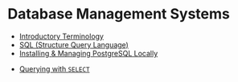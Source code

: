 # Database Management Systems

- [Introductory Terminology](./mds/intro-term.md)
- [SQL (Structure Query Language)](./mds/sql.md)
- [Installing & Managing PostgreSQL Locally](./mds/manage-psql.md)

<div></div>

- [Querying with `SELECT`](./mds/queries.md)
